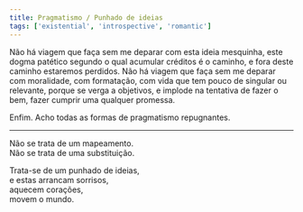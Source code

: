 ```yaml
---
title: Pragmatismo / Punhado de ideias
tags: ['existential', 'introspective', 'romantic']
---
```


Não há viagem que faça sem me deparar com esta ideia mesquinha, este dogma patético segundo o qual acumular créditos é o caminho, e fora deste caminho estaremos perdidos. Não há viagem que faça sem me deparar com moralidade, com formatação, com vida que tem pouco de singular ou relevante, porque se verga a objetivos, e implode na tentativa de fazer o bem, fazer cumprir uma qualquer promessa.

Enfim. Acho todas as formas de pragmatismo repugnantes.

---

Não se trata de um mapeamento.  
Não se trata de uma substituição.  

Trata-se de um punhado de ideias,  
e estas arrancam sorrisos,  
aquecem corações,  
movem o mundo.  

